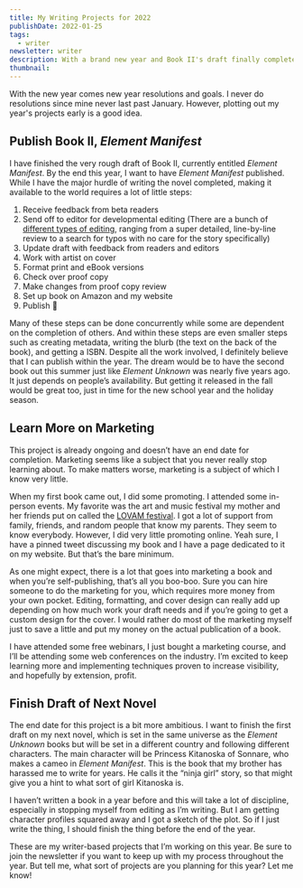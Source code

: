 ```yaml
---
title: My Writing Projects for 2022
publishDate: 2022-01-25
tags:
  - writer
newsletter: writer
description: With a brand new year and Book II's draft finally complete, it's time to take a look at the writing projects for 2022.
thumbnail:
---
```


With the new year comes new year resolutions and goals. I never do resolutions since mine never last past January. However, plotting out my year's projects early is a good idea.

## Publish Book II, _Element Manifest_

I have finished the very rough draft of Book II, currently entitled _Element Manifest_. By the end this year, I want to have _Element Manifest_ published. While I have the major hurdle of writing the novel completed, making it available to the world requires a lot of little steps:

1. Receive feedback from beta readers
2. Send off to editor for developmental editing (There are a bunch of [different types of editing](https://kindlepreneur.com/types-of-editing/), ranging from a super detailed, line-by-line review to a search for typos with no care for the story specifically)
3. Update draft with feedback from readers and editors
4. Work with artist on cover
5. Format print and eBook versions
6. Check over proof copy
7. Make changes from proof copy review
8. Set up book on Amazon and my website
9. Publish :tada:

Many of these steps can be done concurrently while some are dependent on the completion of others. And within these steps are even smaller steps such as creating metadata, writing the blurb (the text on the back of the book), and getting a ISBN. Despite all the work involved, I definitely believe that I can publish within the year. The dream would be to have the second book out this summer just like _Element Unknown_ was nearly five years ago. It just depends on people’s availability. But getting it released in the fall would be great too, just in time for the new school year and the holiday season.

## Learn More on Marketing

This project is already ongoing and doesn’t have an end date for completion. Marketing seems like a subject that you never really stop learning about. To make matters worse, marketing is a subject of which I know very little.

When my first book came out, I did some promoting. I attended some in-person events. My favorite was the art and music festival my mother and her friends put on called the [LOVAM festival](https://www.hallinscorp.com/lovam-festival). I got a lot of support from family, friends, and random people that know my parents. They seem to know everybody. However, I did very little promoting online. Yeah sure, I have a pinned tweet discussing my book and I have a page dedicated to it on my website. But that’s the bare minimum.

As one might expect, there is a lot that goes into marketing a book and when you’re self-publishing, that’s all you boo-boo. Sure you can hire someone to do the marketing for you, which requires more money from your own pocket. Editing, formatting, and cover design can really add up depending on how much work your draft needs and if you’re going to get a custom design for the cover. I would rather do most of the marketing myself just to save a little and put my money on the actual publication of a book.

I have attended some free webinars, I just bought a marketing course, and I’ll be attending some web conferences on the industry. I’m excited to keep learning more and implementing techniques proven to increase visibility, and hopefully by extension, profit.

## Finish Draft of Next Novel

The end date for this project is a bit more ambitious. I want to finish the first draft on my next novel, which is set in the same universe as the _Element Unknown_ books but will be set in a different country and following different characters. The main character will be Princess Kitanoska of Sonnare, who makes a cameo in _Element Manifest_. This is the book that my brother has harassed me to write for years. He calls it the “ninja girl” story, so that might give you a hint to what sort of girl Kitanoska is.

I haven’t written a book in a year before and this will take a lot of discipline, especially in stopping myself from editing as I’m writing. But I am getting character profiles squared away and I got a sketch of the plot. So if I just write the thing, I should finish the thing before the end of the year.

These are my writer-based projects that I’m working on this year. Be sure to join the newsletter if you want to keep up with my process throughout the year. But tell me, what sort of projects are you planning for this year? Let me know!
